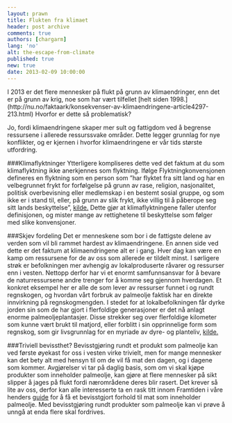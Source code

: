```yaml
---
layout: prawn
title: Flukten fra klimaet
header: post archive
comments: true
authors: [chargarm]
lang: 'no'
alt: the-escape-from-climate
published: true
new: true
date: 2013-02-09 10:00:00
---
```


<section class="ingress">
<p class="pre">
I 2013 er det flere mennesker på flukt på grunn av klimaendringer, enn det er på grunn av krig, noe som har vært tilfellet [helt siden 1998.](http://nu.no/faktaark/konsekvenser-av-klimaendringene-article4297-213.html) Hvorfor er dette så problematisk? 
</p>
</section>
Jo, fordi klimaendringene skaper mer sult og fattigdom ved å begrense ressursene i allerede ressurssvake områder. Dette legger grunnlag for nye konflikter, og er kjernen i hvorfor klimaendringene er vår tids største utfordring. 

###Klimaflyktninger
Ytterligere kompliseres dette ved det faktum at du som klimaflyktning ikke anerkjennes som flyktning. Ifølge Flyktningkonvensjonen defineres en flyktning som en person som ”har flyktet fra sitt land og har en velbegrunnet frykt for forfølgelse på grunn av rase, religion, nasjonalitet, politisk overbevisning eller medlemskap i en bestemt sosial gruppe, og som ikke er i stand til, eller, på grunn av slik frykt, ikke villig til å påberope seg sitt lands beskyttelse”, [kilde.](http://www.fn.no/Tema/Miljoe-og-klima/Paa-flukt-fra-klima) Dette gjør at klimaflyktningene faller utenfor definisjonen, og mister mange av rettighetene til beskyttelse som følger med slike konvensjoner.  

###Skjev fordeling
Det er menneskene som bor i de fattigste delene av verden som vil bli rammet hardest av klimaendringene. En annen side ved dette er det faktum at klimaendringene alt er i gang. Hver dag kan være en kamp om ressursene for de av oss som allerede er tildelt minst. I sørligere strøk er befolkningen mer avhengig av lokalproduserte råvarer og ressurser enn i vesten. Nettopp derfor har vi et enormt samfunnsansvar for å bevare de naturressursene andre trenger for å komme seg gjennom hverdagen. Et konkret eksempel her er alle de som lever av ressurser funnet i og rundt regnskogen, og hvordan vårt forbruk av palmeolje faktisk har en direkte innvirkning på regnskogmengden. I stedet for at lokalbefolkningen får dyrke jorden sin som de har gjort i flerfoldige generasjoner er det nå anlagt enorme palmeoljeplantasjer. Disse strekker seg over flerfoldige kilometer som kunne vært brukt til matjord, eller forblitt i sin opprinnelige form som regnskog, som gir livsgrunnlag for en myriade av dyre- og planteliv, [kilde.](http://www.regnskog.no/om-regnskogene/truslene-mot-regnskogen/palmeolje)

###Triviell bevissthet?
Bevisstgjøring rundt et produkt som palmeolje kan ved første øyekast for oss i vesten virke trivielt, men for mange mennesker kan det bety alt med hensyn til om de vil få mat den dagen, og i dagene som kommer. Avgjørelser vi tar på daglig basis, som om vi skal kjøpe produkter som inneholder palmeolje, kan gjøre at flere mennesker på sikt slipper å jages på flukt fordi nærområdene deres blir rasert. Det krever så lite av oss, derfor kan alle interesserte ta en rask titt innom Framtiden i våre henders [guide](http://www.framtiden.no/gronne-tips/mat/slik-unngar-du-palmeolje-i-maten.html) 
for å få et bevisstgjort forhold til mat som inneholder palmeolje. Med bevisstgjøring rundt produkter som palmeolje kan vi prøve å unngå at enda flere skal fordrives. 
